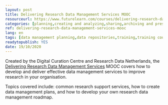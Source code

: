 ```yaml
---
layout: post 
title: Delivering Research Data Management Services MOOC
resourceurl: https://www.futurelearn.com/courses/delivering-research-data-management-services
categories: [planning,creating and analyzing,sharing,archiving and preserving]
ref: delivering-research-data-management-services-mooc
lang: en
tags: [data management planning,data repositories,training,training course,training materials,MOOC]
readytopublish: YES
date: 19/10/2020
---
```

Created by the Digital Curation Centre and Research Data Netherlands, the [Delivering Research Data Management Services](https://www.google.com/url?q=https://portagenetwork.ca/wp-content/uploads/2019/04/DVN-Metadata_EN.pdf&sa=D&ust=1603160835857000&usg=AFQjCNGf9PAy6p906u-QfN6Cet6_dRAOxg) MOOC covers how to develop and deliver effective data management services to improve research in your organisation. 

Topics covered include: common research support services, how to create data management plans, and how to develop your own research data management roadmap.